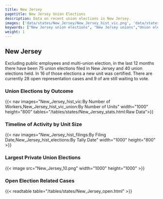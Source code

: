 ```yaml
---
title: New Jersey
pagetitle: New Jersey Union Elections
description: Data on recent union elections in New Jersey.
images: ['data/states/New_Jersey/New_Jersey_hist_vic.png', 'data/states/New_Jersey/New_Jersey_hist_size.png', 'data/states/New_Jersey/New_Jersey_10.png']
keywords: ["New Jersey union elections", "New Jersey unions","Union elections"]
weight: 1
---
```

##  New Jersey

Excluding public employees and multi-union election, in the last 12 months there have been 75 union elections filed in New Jersey and 40 union elections held. In 16 of those elections a new unit was certified. There are currently 28 open representation cases and 9 of are still waiting to vote.

### Union Elections by Outcome
{{< nav images="New_Jersey_hist_vic:By Number of Workers,New_Jersey_hist_vic_union:By Number of Units" width="1000" height="800" tables="/tables/states/New_Jersey_stats.html:Raw Data">}}

### Timeline of Activity by Unit Size
{{< nav images="New_Jersey_hist_filings:By Filing Date,New_Jersey_hist_elections:By Tally Date" width="1000" height="800" >}}

### Largest Private Union Elections
{{< image src="New_Jersey_10.png" width="1000" height="1000"  >}}

### Open Election Related Cases
{{< readtable table="/tables/states/New_Jersey_open.html" >}}

